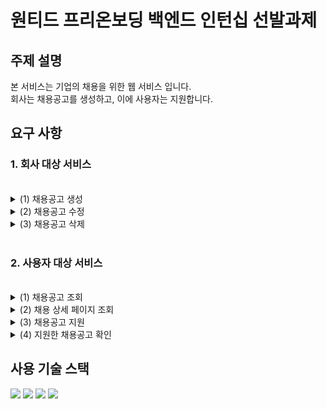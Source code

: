 <h1>원티드 프리온보딩 백엔드 인턴십 선발과제</h1>

<h2>주제 설명</h2>
본 서비스는 기업의 채용을 위한 웹 서비스 입니다.<br>
회사는 채용공고를 생성하고, 이에 사용자는 지원합니다.

<h2>요구 사항</h2>
<h3>1. 회사 대상 서비스</h3><br>

<details>
   <summary>
      (1) 채용공고 생성
   </summary>
   <img src="https://github.com/Kim-Sang-Hun/wanted-pre-onboarding-backend/assets/119822465/7136fa28-1e9f-4ead-ba61-9f0ae42e21b1">
   회사에게 입력받은 값(포지션, 보상, 설명, 기술스택, 만료일자)과 companyId로 같은 회사가 작성한 동일한 채용공고가 이미 있는지 검사하고 없다면 저장합니다. 

</details>
<details>
   <summary>
      (2) 채용공고 수정
   </summary>
   <img src="https://github.com/Kim-Sang-Hun/wanted-pre-onboarding-backend/assets/119822465/57905ff6-ccc5-4e8e-a447-df65c535feaa">
   회사에게 입력받은 값(포지션, 보상, 설명, 기술스택, 만료일자)과 companyId, 그리고 recruitmentId로 수정하려는 채용공고가 요청한 회사의 채용공고인지 확인 후 수정합니다.

</details>
<details>
   <summary>
      (3) 채용공고 삭제
   </summary>
   <img src="https://github.com/Kim-Sang-Hun/wanted-pre-onboarding-backend/assets/119822465/fcada026-acfb-4054-bce9-08d733190ae5">
   companyId, recruitemntId로 삭제하려는 채용공고가 요청한 회사의 채용공고인지 확인 후 삭제합니다.

</details>
<br>
<h3>2. 사용자 대상 서비스</h3><br>
<details>
   <summary>
      (1) 채용공고 조회
   </summary>
   <img src="https://github.com/Kim-Sang-Hun/wanted-pre-onboarding-backend/assets/119822465/089741d9-6e7a-46fc-a992-d75a343f228a">
   전체 채용공고 중 아직 만료되지 않은 채용공고만을 가져옵니다. 가져오면서 만료일자가 가장 가까운 채용공고 순서대로 가져옵니다.
   설명을 제거하기 위해 DTO를 사용했습니다. DTO 내부에는 (채용공고 ID, 회사 이름, 회사가 있는 나라, 회사의 지역, 찾는 포지션, 보상, 기술스택, 만료일자)가 들어있습니다.

</details>
<details>
   <summary>
      (2) 채용 상세 페이지 조회
   </summary>
   <img src="https://github.com/Kim-Sang-Hun/wanted-pre-onboarding-backend/assets/119822465/41066ded-b413-495b-9ae5-14cda87d6231">
   @Query를 통해 그 회사의 다른 채용공고를 만료일자가 가장 가까운 채용공고 순서대로 가져옵니다.
   이 때 (1)의 채용공고 정보에 채용설명과 다른 채용공고 List를 추가하여 가져옵니다.
</details>

<details>
   <summary>
      (3) 채용공고 지원
   </summary>
   <img src="https://github.com/Kim-Sang-Hun/wanted-pre-onboarding-backend/assets/119822465/f2b6901a-7b80-43d6-a657-811e085363ef">
   이미 지원한 채용공고인지 확인한 후에 저장합니다.
   
</details>
<details>
   <summary>
      (4) 지원한 채용공고 확인
   </summary>
   <img src="https://github.com/Kim-Sang-Hun/wanted-pre-onboarding-backend/assets/119822465/205ee83e-daf7-4f4f-a962-25c18ce1e90c">
   유저가 지원한 채용공고들을 가져옵니다. 이 때 (1)의 채용공고 정보에 지원일자를 추가하며, 가져올 때 유저가 지원한 일자가 가까운 순서대로 가져옵니다.

</details>


<h2>사용 기술 스택</h2>
    <img src="https://img.shields.io/badge/Java-ED8B00?style=for-the-badge&logo=openjdk&logoColor=white">
    <img src="https://img.shields.io/badge/Spring-6DB33F?style=for-the-badge&logo=spring&logoColor=white">
    <img src="https://img.shields.io/badge/MariaDB-003545?style=for-the-badge&logo=mariadb&logoColor=white">
    <img src="https://img.shields.io/badge/Hibernate-59666C?style=for-the-badge&logo=Hibernate&logoColor=white">

